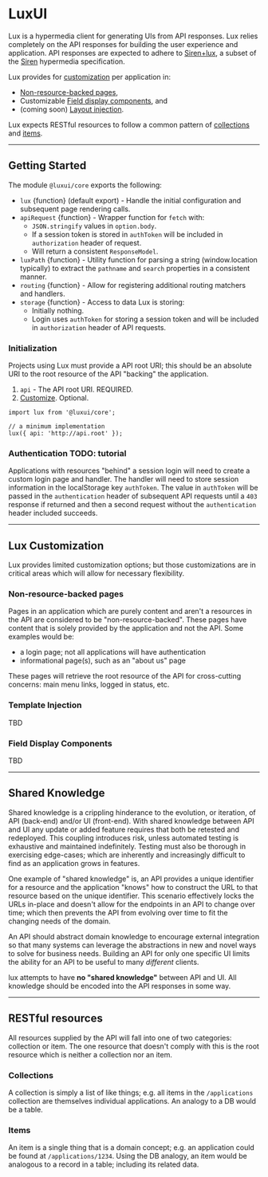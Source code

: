 LuxUI
=====

Lux is a hypermedia client for generating UIs from API responses. Lux relies completely on the API responses for building the user experience and application. API responses are expected to adhere to [Siren+lux](SIREN+LUX), a subset of the [Siren] hypermedia specification.

Lux provides for [customization](#lux-customization) per application in:

  - [Non-resource-backed pages](#nonresourcebacked-pages),
  - Customizable [Field display components](#field-display-components), and
  - (coming soon) [Layout injection](template-injection).

Lux expects RESTful resources to follow a common pattern of [collections](#collections) and [items](#items).

---

## Getting Started

The module `@luxui/core` exports the following:

  - `lux` {function} (default export) - Handle the initial configuration and subsequent page rendering calls.
  - `apiRequest` {function} - Wrapper function for `fetch` with:
    + `JSON.stringify` values in `option.body`.
    + If a session token is stored in `authToken` will be included in `authorization` header of request.
    + Will return a consistent `ResponseModel`.
  - `luxPath` {function} - Utility function for parsing a string (window.location typically) to extract the `pathname` and `search` properties in a consistent manner.
  - `routing` {function} - Allow for registering additional routing matchers and handlers.
  - `storage` {function} - Access to data Lux is storing:
    + Initially nothing.
    + Login uses `authToken` for storing a session token and will be included in `authorization` header of API requests.

### Initialization

Projects using Lux must provide a API root URI; this should be an absolute URI to the root resource of the API "backing" the application.

  1. `api` - The API root URI. REQUIRED.
  2. [Customize](lux-customization). Optional.

```
import lux from '@luxui/core';

// a minimum implementation
lux({ api: 'http://api.root' });
```

### Authentication TODO: tutorial

Applications with resources "behind" a session login will need to create a custom login page and handler. The handler will need to store session information in the localStorage key `authToken`. The value in `authToken` will be passed in the `authentication` header of subsequent API requests until a `403` response if returned and then a second request without the `authentication` header included succeeds.

---

## Lux Customization

Lux provides limited customization options; but those customizations are in critical areas which will allow for necessary flexibility.

### Non-resource-backed pages

Pages in an application which are purely content and aren't a resources in the API are considered to be "non-resource-backed". These pages have content that is solely provided by the application and not the API. Some examples would be:

  - a login page; not all applications will have authentication
  - informational page(s), such as an "about us" page

These pages will retrieve the root resource of the API for cross-cutting concerns: main menu links, logged in status, etc.

### Template Injection

TBD

### Field Display Components

TBD

---

## Shared Knowledge

Shared knowledge is a crippling hinderance to the evolution, or iteration, of API (back-end) and/or UI (front-end). With shared knowledge between API and UI any update or added feature requires that both be retested and redeployed. This coupling introduces risk, unless automated testing is exhaustive and maintained indefinitely. Testing must also be thorough in exercising edge-cases; which are inherently and increasingly difficult to find as an application grows in features.

One example of "shared knowledge" is, an API provides a unique identifier for a resource and the application "knows" how to construct the URL to that resource based on the unique identifier. This scenario effectively locks the URLs in-place and doesn't allow for the endpoints in an API to change over time; which then prevents the API from evolving over time to fit the changing needs of the domain.

An API should abstract domain knowledge to encourage external integration so that many systems can leverage the abstractions in new and novel ways to solve for business needs. Building an API for only one specific UI limits the ability for an API to be useful to many *different* clients.

lux attempts to have **no "shared knowledge"** between API and UI. All knowledge should be encoded into the API responses in some way.

---

## RESTful resources

All resources supplied by the API will fall into one of two categories: collection or item. The one resource that doesn't comply with this is the root resource which is neither a collection nor an item.

### Collections

A collection is simply a list of like things; e.g. all items in the `/applications` collection are themselves individual applications. An analogy to a DB would be a table.

### Items

An item is a single thing that is a domain concept; e.g. an application could be found at `/applications/1234`. Using the DB analogy, an item would be analogous to a record in a table; including its related data.


[ReactJS]: https://facebook.github.io/react/
[Siren]: https://github.com/kevinswiber/siren
